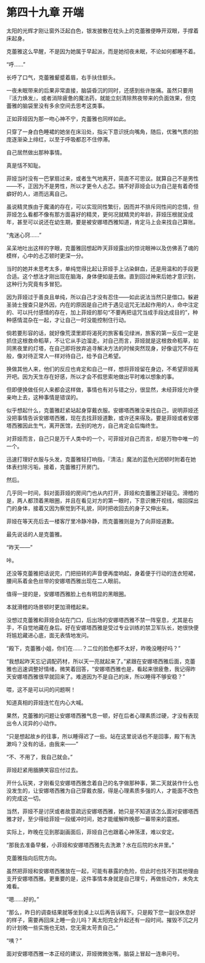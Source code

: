 # 第四十九章 开端

太阳的光辉才刚让窗外泛起白色，银发披散在枕头上的克蕾雅便睁开双眼，手撑着床起身。

克蕾雅这么早醒，不是因为她属于早起派，而是她彻夜未眠，不论如何都睡不着。

“呼……”

长呼了口气，克蕾雅颦蹙着眉，右手扶住额头。

一夜未眠带来的后果非常直接，脑袋昏沉的同时，还感到些许胀痛。虽然只要用『活力焕发』，或者消除疲惫的魔法药，就能立刻清除熬夜带来的负面效果，但克蕾雅的脑袋里没有多余空间去思考这类事。

正如菲娅因为那一吻心神不宁，克蕾雅也同样如此。

只穿了一身白色睡裙的她坐在床沿处，指尖下意识抚向嘴角，随后，优雅气质的脸庞逐渐染上绯红，以至于呼吸都忍不住停滞。

自己居然做出那种事情。

真是恬不知耻。

菲娅当时没有一巴掌扇过来，或者生气地离开，简直不可思议。就算自己不是男性——不，正因为不是男性，所以才更令人忐忑。搞不好菲娅会以为自己是有着奇怪癖好的人，进而远离自己。

虽说精灵族由于魔涌的存在，可以实现同性繁衍，因而并不排斥同性间的恋情，但菲娅怎么看都不像有那方面喜好的精灵，更何况就精灵的年龄，菲娅压根就没成年，甚至可以说还在幼生期，要是被安娜塔西雅知道，肯定马上会来找自己算账。

“鬼迷心窍……”

呆呆地吐出这样的字眼，克蕾雅回想起昨天菲娅露出的惊诧眼神以及仿佛丢了魂的模样，心中的忐忑顿时更深一分。

当时的她并未思考太多，单纯觉得比起让菲娅手上沾染鲜血，还是用温和的手段更合适。这个想法才刚出现在脑海，身体便如是去做。直到回过神来后她才意识到，这种行为究竟有多冒犯。

因为菲娅过于善良且单纯，所以自己才没有忍住——如此说法当然只是借口。躲避圣骑士搜查只是外因，内在的原因是自己终于遇见诅咒无法起作用的人，命中注定的、可以托付感情的存在，加上菲娅的那句“不要再把诅咒当成手段达成目的”，种种感情混杂在一起，才让自己一时没能控制住行动。

倘若要形容的话，就好像荒漠里即将渴死的旅客看见绿洲，旅客的第一反应一定是抓住这根救命稻草，不让它从手边溜走。对自己而言，菲娅就是这根救命稻草，如同黑夜里的灯塔，在自己即将放弃追寻解决方法的时候突然现身，好像诅咒不存在般，像对待正常人一样对待自己，给予自己希望。

换做其他人来，他们的反应也肯定和自己一样，想将菲娅留在身边，不希望菲娅离开吧。因为天生存在好感，所以才会不假思索地做出平时难以想象的事。

但即便换做任何人来都会这样做，事情也有对与错之分，很显然，未经菲娅允许便亲吻上去，这种事情是错误的。

似乎想起什么，克蕾雅赶紧站起身穿戴衣服。安娜塔西雅没来找自己，说明菲娅还没把事情告诉安娜塔西雅，现在去找菲娅道歉，或许还来得及。要是菲娅或者安娜塔西雅因此生气，离开医馆，去别的地方，自己肯定会后悔终生。

对菲娅而言，自己只是万千人类中的一个，可菲娅对自己而言，却是万物中唯一的一个。

迅速打理好衣服与头发，克蕾雅轻打响指，『清洁』魔法的蓝色光团顿时附着在她体表扫除污垢，接着，克蕾雅打开房门。

然后。

几乎同一时间，斜对面菲娅的房间门也从内打开，菲娅和克蕾雅正好碰见。滑稽的是，两人都顶着黑眼圈，并且在看见对方的第一眼时，下意识撇开视线，缩回探出门的身体，接着又因为察觉到不礼貌，同时把收回去的身子又伸出来。

菲娅在等天亮后去一楼客厅里冷静冷静，而克蕾雅则是为了向菲娅道歉。

最先说话的人是克蕾雅。

“昨天——”

咔。

还没等克蕾雅把话说完，门把扭转的声音便再度响起，身着便于行动的连衣短裙，腰间系着金色丝带的安娜塔西雅出现在二人眼前。

值得一提的是，安娜塔西雅脸上也有明显的黑眼圈。

本就滑稽的场景顿时更加滑稽起来。

没想过克蕾雅和菲娅会站在门口，后出场的安娜塔西雅不禁一阵窒息，尤其是右手，不自觉地藏在身后。好在安娜塔西雅是受过专业训练的禁卫军队长，她很快便将尴尬藏进心底，面无表情地发问。

“殿下，克蕾雅小姐，你们在……？二位的脸色都不太好，昨晚没睡好吗？”

“我想起昨天忘记调配药材，所以天一亮就起来了。”紧跟在安娜塔西雅后面，克蕾雅也迅速调整好情绪，微笑着回答，“安娜塔西雅也是，看起来很疲惫，我记得昨天安娜塔西雅很早就回来了。难道因为不是自己的床，所以睡得不够安稳？”

喂，这不是可以问的问题啊！

知道真相的菲娅连忙在内心大喊。

果然，克蕾雅的问题让安娜塔西雅气息一顿，好在后者心理素质过硬，才没有表现出令人诧异的小动作。

“只是想起故乡的往事，所以睡得迟了一些。站在这里说话也不是回事，殿下有洗漱吗？没有的话，由我来——”

“不、不用了，我自己就会。”

菲娅赶紧用腼腆笑容应付过去。

开什么玩笑，才刚看见安娜塔西雅念着自己的名字做那种事，第二天就装作什么也没发生的，让安娜塔西雅为自己穿戴衣服，得是心理素质多强的人，才能面不改色的完成这一切。

当然，菲娅不是讨厌或者故意疏远安娜塔西雅，她只是不知道该怎么面对安娜塔西雅才好，至少得给菲娅一段缓冲时间，她才能缓解昨晚那一幕带来的震撼。

实际上，昨晚在见到那副画面后，菲娅自己也跟着心神荡漾，难以安定。

“那我去准备早餐，小菲娅和安娜塔西雅先去洗漱？水在后院的水井里。”

克蕾雅指向后院方向。

虽然把菲娅和安娜塔西雅放在一起，可能有暴露的危险，但此时也找不到其他理由支开安娜塔西雅。更重要的是，这件事情本身就是自己理亏，再做些动作，未免太难看。

“嗯……好的。”

“那么，昨日的调查结果就等坐到桌上以后再告诉殿下。只是殿下您一副没休息好的样子，需要再回床上睡一会儿吗？离太阳完全升起还有一段时间。摧毁不沉之月的计划晚一些实施也无妨，您无需太苛责自己。”

“咦？”

面对安娜塔西雅一本正经的建议，菲娅微微张嘴，脑袋上冒起一连串问号。
